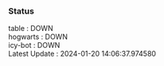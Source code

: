### Status


table : DOWN  
hogwarts : DOWN  
icy-bot : DOWN  
Latest Update : 2024-01-20 14:06:37.974580
